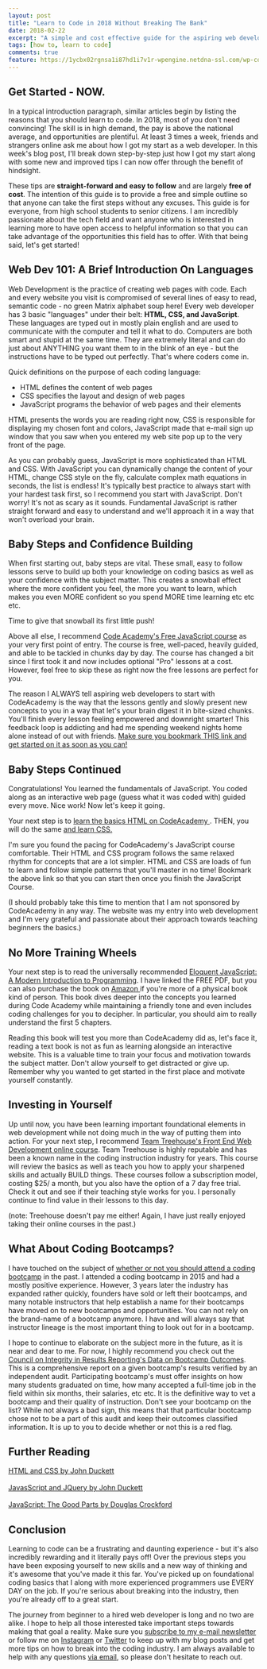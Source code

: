 ```yaml
---
layout: post
title: "Learn to Code in 2018 Without Breaking The Bank"
date: 2018-02-22
excerpt: "A simple and cost effective guide for the aspiring web developer. I look back on my experiences as a coding newbie and draw on my years of experience in the industry to get you that best information that will get you started fast!"
tags: [how to, learn to code]
comments: true
feature: https://1ycbx02rgnsa1i87hd1i7v1r-wpengine.netdna-ssl.com/wp-content/uploads/2015/01/cat-lady-e1421905749447.jpg
---
```


<h2>Get Started - NOW.</h2>
In a typical introduction paragraph, similar articles begin by listing the reasons that you should learn to code. In 2018, most of you don't need convincing! The skill is in high demand, the pay is above the national average, and opportunities are plentiful. At least 3 times a week, friends and strangers online ask me about how I got my start as a web developer. In this week's blog post, I'll break down step-by-step just how I got my start along with some new and improved tips I can now offer through the benefit of hindsight. 

These tips are <strong>straight-forward and easy to follow</strong> and are largely <strong>free of cost</strong>. The intention of this guide is to provide a free and simple outline so that anyone can take the first steps without any excuses. This guide is for everyone, from high school students to senior citizens. I am incredibly passionate about the tech field and want anyone who is interested in learning more to have open access to helpful information so that you can take advantage of the opportunities this field has to offer. With that being said, let's get started!


<h2>Web Dev 101: A Brief Introduction On Languages</h2>
Web Development is the practice of creating web pages with code. Each and every website you visit is compromised of several lines of easy to read, semantic code - no green Matrix alphabet soup here! Every web developer has 3 basic "languages" under their belt: <strong>HTML, CSS, and JavaScript</strong>. These languages are typed out in mostly plain english and are used to communicate with the computer and tell it what to do. Computers are both smart and stupid at the same time. They are extremely literal and can do just about ANYTHING you want them to in the blink of an eye - but the instructions have to be typed out perfectly. That's where coders come in.  

Quick definitions on the purpose of each coding language: 
* HTML defines the content of web pages
* CSS specifies the layout and design of web pages
* JavaScript programs the behavior of web pages and their elements

HTML presents the words you are reading right now, CSS is responsible for displaying my chosen font and colors, JavaScript made that e-mail sign up window that you saw when you entered my web site pop up to the very front of the page. 


As you can probably guess, JavaScript is more sophisticated than HTML and CSS. With JavaScript you can dynamically change the content of your HTML, change CSS style on the fly, calculate complex math equations in seconds, the list is endless! It's typically best practice to always start with your hardest task first, so I recommend you start with JavaScript. Don't worry! It's not as scary as it sounds. Fundamental JavaScript is rather straight forward and easy to understand and we'll approach it in a way that won't overload your brain.

<h2>Baby Steps and Confidence Building</h2>
When first starting out, baby steps are vital. These small, easy to follow lessons serve to build up both your knowledge on coding basics as well as your confidence with the subject matter. This creates a snowball effect where the more confident you feel, the more you want to learn, which makes you even MORE confident so you spend MORE time learning etc etc etc. 

Time to give that snowball its first little push!

Above all else, I recommend <a href="https://www.codecademy.com/learn/introduction-to-javascript" target="_blank">Code Academy's Free JavaScript course</a> as your very first point of entry. The course is free, well-paced, heavily guided, and able to be tackled in chunks day by day. The course has changed a bit since I first took it and now includes optional "Pro" lessons at a cost. However, feel free to skip these as right now the free lessons are perfect for you. 

The reason I ALWAYS tell aspiring web developers to start with CodeAcademy is the way that the lessons gently and slowly present new concepts to you in a way that let's your brain digest it in bite-sized chunks. You'll finish every lesson feeling empowered and downright smarter! This feedback loop is addicting and had me spending weekend nights home alone instead of out with friends. <a href="https://www.codecademy.com/learn/introduction-to-javascript" target="_blank">Make sure you bookmark THIS link and get started on it as soon as you can!</a>


<h2>Baby Steps Continued</h2>  
Congratulations! You learned the fundamentals of JavaScript. You coded along as an interactive web page (guess what it was coded with) guided every move. Nice work! Now let's keep it going. 

Your next step is to <a href="https://www.codecademy.com/learn/learn-html" target="_blank"> learn the basics HTML on CodeAcademy </a>.
THEN, you will do the same <a href="https://www.codecademy.com/learn/learn-css">and learn CSS.</a>

I'm sure you found the pacing for CodeAcademy's JavaScript course comfortable. Their HTML and CSS program follows the same relaxed rhythm for concepts that are a lot simpler. HTML and CSS are loads of fun to learn and follow simple patterns that you'll master in no time! Bookmark the above link so that you can start then once you finish the JavaScript Course.

(I should probably take this time to mention that I am not sponsored by CodeAcademy in any way. The website was my entry into web development and I'm very grateful and passionate about their approach towards teaching beginners the basics.)


<h2>No More Training Wheels</h2>
Your next step is to read the universally recommended <a href="https://eloquentjavascript.net/3rd_edition/Eloquent_JavaScript.pdf" target="_blank">Eloquent JavaScript: A Modern Introduction to Programming</a>. I have linked the FREE PDF, but you can also purchase the book on <a href="http://a.co/bjx8Xqt" target="_blank">Amazon </a> if you're more of a physical book kind of person. This book dives deeper into the concepts you learned during Code Academy while maintaining a friendly tone and even includes coding challenges for you to decipher. In particular, you should aim to really understand the first 5 chapters. 

Reading this book will test you more than CodeAcademy did as, let's face it, reading a text book is not as fun as learning alongside an interactive website. This is a valuable time to train your focus and motivation towards the subject matter. Don't allow yourself to get distracted or give up. Remember why you wanted to get started in the first place and motivate yourself constantly. 

<h2>Investing in Yourself</h2>
Up until now, you have been learning important foundational elements in web development while not doing much in the way of putting them into action. For your next step, I recommend <a href="https://teamtreehouse.com/tracks/front-end-web-development" target="blank">Team Treehouse's Front End Web Development online course</a>.  Team Treehouse is highly reputable and has been a known name in the coding instruction industry for years. This course will review the basics as well as teach you how to apply your sharpened skills and actually BUILD things. These courses follow a subscription model, costing $25/ a month, but you also have the option of a 7 day free trial. Check it out and see if their teaching style works for you.  I personally continue to find value in their lessons to this day. 

(note: Treehouse doesn't pay me either! Again, I have just really enjoyed taking their online courses in the past.)

<h2>What About Coding Bootcamps?</h2> 
I have touched on the subject of <a href="http://luisrochadev.com/should-i-join-a-coding-bootcamp-in-2018/" target="_blank"> whether or not you should attend a coding bootcamp</a> in the past. I attended a coding bootcamp in 2015 and had a mostly positive experience. However, 3 years later the industry has expanded rather quickly, founders have sold or left their bootcamps, and many notable instructors that help establish a name for their bootcamps have moved on to new bootcamps and opportunities. You can not rely on the brand-name of a bootcamp anymore. I have and will always say that instructor lineage is the most important thing to look out for in a bootcamp.

I hope to continue to elaborate on the subject more in the future, as it is near and dear to me. For now, I highly recommend you check out the <a href="https://cirr.org/data" target="_blank">Council on Integrity in Results Reporting's Data on Bootcamp Outcomes</a>. This is a comprehensive report on a given bootcamp's results verified by an independent audit. Participating bootcamp's must offer insights on how many students graduated on time, how many accepted a full-time job in the field within six months, their salaries, etc etc. It is the definitive way to vet a bootcamp and their quality of instruction. Don't see your bootcamp on the list? While not always a bad sign, this means that that particular bootcamp chose not to be a part of this audit and keep their outcomes classified information. It is up to you to decide whether or not this is a red flag.  


<h2>Further Reading</h2>
<a href="http://a.co/d2Qh3y1" target="_blank">HTML and CSS by John Duckett</a> <br>
<br>
<a href="http://a.co/0WiSwad" target="_blank">JavasScript and JQuery by John Duckett</a> <br>
<br>
<a href="http://a.co/7Cfcree" target="_blank">JavaScript: The  Good Parts by Douglas Crockford</a><br>


<h2>Conclusion</h2>
Learning to code can be a frustrating and daunting experience - but it's also incredibly rewarding and it literally pays off! Over the previous steps you have been exposing yourself to new skills and a new way of thinking and it's awesome that you've made it this far. You've picked up on foundational coding basics that I along with more experienced programmers use EVERY DAY on the job. If you're serious about breaking into the industry, then you're already off to a great start. 


The journey from beginner to a hired web developer is long and no two are alike. I hope to help all those interested take important steps towards making that goal a reality. Make sure you <a href="#mc_embed_signup" target="_blank">subscribe to my e-mail newsletter</a> or follow me on <a href="https://www.instagram.com/luisrochadev/" target="_blank">Instagram</a> or <a href="https://twitter.com/luisrochadev" target="_blank">Twitter</a> to keep up with my blog posts and get more tips on how to break into the coding industry. I am always available to help with any questions <a href="mailto:luisrochadev@gmail.com"> via email</a>, so please don't hesitate to reach out.  
